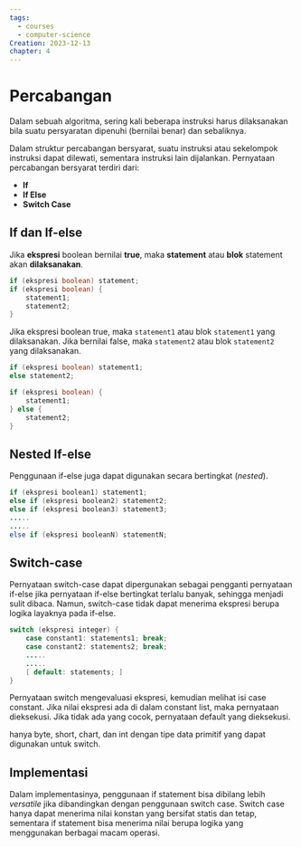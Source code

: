 ```yaml
---
tags:
  - courses
  - computer-science
Creation: 2023-12-13
chapter: 4
---
```


# Percabangan

Dalam sebuah algoritma, sering kali beberapa instruksi harus dilaksanakan bila suatu persyaratan dipenuhi (bernilai benar) dan sebaliknya.

Dalam struktur percabangan bersyarat, suatu instruksi atau sekelompok instruksi dapat dilewati, sementara instruksi lain dijalankan. Pernyataan percabangan bersyarat terdiri dari:

- **If**
- **If Else**
- **Switch Case**

## If dan If-else

Jika **ekspresi** boolean bernilai **true**, maka **statement** atau **blok** statement akan **dilaksanakan**.

```java
if (ekspresi boolean) statement;
if (ekspresi boolean) {
	statement1;
	statement2;
}
```

Jika ekspresi boolean true, maka `statement1` atau blok `statement1` yang dilaksanakan. Jika bernilai false, maka `statement2` atau blok `statement2` yang dilaksanakan.

```java
if (ekspresi boolean) statement1;
else statement2;

if (ekspresi boolean) {
	statement1;
} else {
	statement2;
}
```

## Nested If-else

Penggunaan if-else juga dapat digunakan secara bertingkat (_nested_).

```java
if (ekspresi boolean1) statement1;
else if (ekspresi boolean2) statement2;
else if (ekspresi boolean3) statement3;
.....
.....
else if (ekspresi booleanN) statementN;
```

## Switch-case

Pernyataan switch-case dapat dipergunakan sebagai pengganti pernyataan if-else jika pernyataan if-else bertingkat terlalu banyak, sehingga menjadi sulit dibaca. Namun, switch-case tidak dapat menerima ekspresi berupa logika layaknya pada if-else.

```java
switch (ekspresi integer) {
	case constant1: statements1; break;
	case constant2: statements2; break;
	.....
	.....
	[ default: statements; ]
}
```

Pernyataan switch mengevaluasi ekspresi, kemudian melihat isi case constant. Jika nilai ekspresi ada di dalam constant list, maka pernyataan dieksekusi. Jika tidak ada yang cocok, pernyataan default yang dieksekusi.

hanya byte, short, chart, dan int dengan tipe data primitif yang dapat digunakan untuk switch.

## Implementasi

Dalam implementasinya, penggunaan if statement bisa dibilang lebih _versatile_ jika dibandingkan dengan penggunaan switch case. Switch case hanya dapat menerima nilai konstan yang bersifat statis dan tetap, sementara if statement bisa menerima nilai berupa logika yang menggunakan berbagai macam operasi.